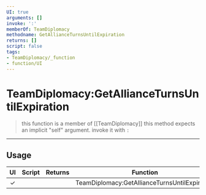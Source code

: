 ```yaml
---
UI: true
arguments: []
invoke: ':'
memberOf: TeamDiplomacy
methodname: GetAllianceTurnsUntilExpiration
returns: []
script: false
tags:
- TeamDiplomacy/_function
- function/UI
---
```

# TeamDiplomacy:GetAllianceTurnsUntilExpiration
> this function is a member of [[TeamDiplomacy]]
> this method expects an implicit "self" argument. invoke it with `:`
-----
## Usage
|  UI | Script | Returns | Function | Arguments |
|:---:|:------:|-------:|:--------:|:---------|
|✓| ||TeamDiplomacy:GetAllianceTurnsUntilExpiration||
